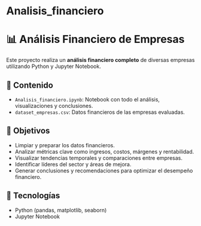 # Analisis_financiero
# 📊 Análisis Financiero de Empresas

Este proyecto realiza un **análisis financiero completo** de diversas empresas utilizando Python y Jupyter Notebook.

## 🔹 Contenido
- `Analisis_financiero.ipynb`: Notebook con todo el análisis, visualizaciones y conclusiones.
- `dataset_empresas.csv`: Datos financieros de las empresas evaluadas.

## 🔹 Objetivos
- Limpiar y preparar los datos financieros.
- Analizar métricas clave como ingresos, costos, márgenes y rentabilidad.
- Visualizar tendencias temporales y comparaciones entre empresas.
- Identificar líderes del sector y áreas de mejora.
- Generar conclusiones y recomendaciones para optimizar el desempeño financiero.

## 🔹 Tecnologías
- Python (pandas, matplotlib, seaborn)
- Jupyter Notebook
